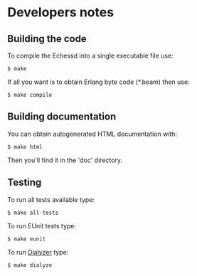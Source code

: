 # Developers notes

## Building the code

To compile the Echessd into a single executable file use:

    $ make

If all you want is to obtain Erlang byte code (*.beam) then use:

    $ make compile

## Building documentation

You can obtain autogenerated HTML documentation with:

    $ make html

Then you'll find it in the 'doc' directory.

## Testing

To run all tests available type:

    $ make all-tests

To run EUnit tests type:

    $ make eunit

To run [Dialyzer](http://erlang.org/doc/apps/dialyzer/users_guide.html) type:

    $ make dialyze

